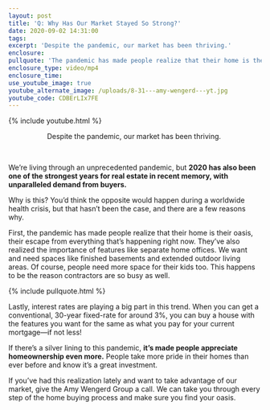 ```yaml
---
layout: post
title: 'Q: Why Has Our Market Stayed So Strong?'
date: 2020-09-02 14:31:00
tags:
excerpt: 'Despite the pandemic, our market has been thriving.'
enclosure:
pullquote: 'The pandemic has made people realize that their home is their oasis,'
enclosure_type: video/mp4
enclosure_time:
use_youtube_image: true
youtube_alternate_image: /uploads/8-31---amy-wengerd---yt.jpg
youtube_code: CDBErLIx7FE
---
```


{% include youtube.html %}

<center>Despite the pandemic, our market has been thriving.&nbsp;</center>

&nbsp;

We’re living through an unprecedented pandemic, but **2020 has also been one of the strongest years for real estate in recent memory, with unparalleled demand from buyers.&nbsp;**

Why is this? You’d think the opposite would happen during a worldwide health crisis, but that hasn’t been the case, and there are a few reasons why.&nbsp;

First, the pandemic has made people realize that their home is their oasis, their escape from everything that’s happening right now. They’ve also realized the importance of features like separate home offices. We want and need spaces like finished basements and extended outdoor living areas. Of course, people need more space for their kids too. This happens to be the reason contractors are so busy as well.&nbsp;

{% include pullquote.html %}

Lastly, interest rates are playing a big part in this trend. When you can get a conventional, 30-year fixed-rate for around 3%, you can buy a house with the features you want for the same as what you pay for your current mortgage—if not less\!

If there’s a silver lining to this pandemic, **it’s made people appreciate homeownership even more.** People take more pride in their homes than ever before and know it’s a great investment.&nbsp;

If you’ve had this realization lately and want to take advantage of our market, give the Amy Wengerd Group a call. We can take you through every step of the home buying process and make sure you find your oasis.&nbsp;
